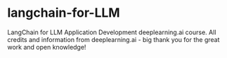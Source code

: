 # langchain-for-LLM
 LangChain for LLM Application Development deeplearning.ai course. All credits and information from deeplearning.ai - big thank you for the great work and open knowledge!
